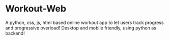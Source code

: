 # Workout-Web
A python, css, js, html based online workout app to let users track progress and progressive overload! Desktop and mobile friendly, using python as backend!
